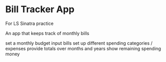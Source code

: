 # Bill Tracker App
For LS Sinatra practice

An app that keeps track of monthly bills

set a monthly budget
input bills
set up different spending categories / expenses
provide totals over months and years
show remaining spending money
